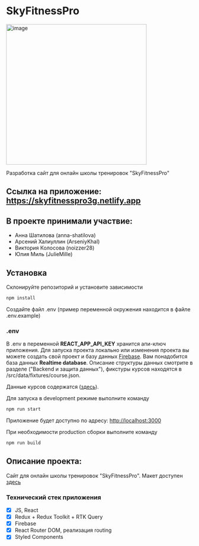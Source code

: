 # SkyFitnessPro

<img width="379" alt="image" src="https://github.com/ArseniyKhal/SkyFitnessPro/assets/92600602/0abf9775-c3c7-48e6-9203-ad4321dec0d7">

Pазработка сайт для онлайн школы тренировок "SkyFitnessPro"

## Ссылка на приложение: https://skyfitnesspro3g.netlify.app

## В проекте принимали участвие:

- Анна Шатилова (anna-shatilova)
- Арсений Халиуллин (ArseniyKhal)
- Виктория Колосова (noizzer28)
- Юлия Миль (JulieMille)

## Установка

Склонируйте репозиторий и установите зависимости

```sh
npm install
```

Создайте файл .env (пример переменной окружения находится в файле .env.example)

### .env

В .env в переменной **REACT_APP_API_KEY** хранится апи-ключ приложения. Для запуска проекта локально или изменения проекта вы можете создать свой проект и базу данных [Firebase](https://firebase.google.com/). Вам понадобится база данных **Realtime database**. Описание структуры данных смотрите в разделе ("Backend и защита данных"), фикстуры курсов находятся в /src/data/fixtures/course.json.

Данные курсов содержатся ([здесь](https://docs.google.com/document/d/1i982bVLvoD-tI8Uv1hK0D6mS3_-wPspaK8E3fcHVhgI/edit)).

Для запуска в development режиме выполните команду

```sh
npm run start
```

Приложение будет доступно по адресу: [http://localhost:3000](http://localhost:3000)

При необходимости production сборки выполните команду

```sh
npm run build
```

## Описание проекта:

Сайт для онлайн школы тренировок "SkyFitnessPro".
Макет доступен [здесь](https://www.figma.com/file/QoOmLM2WGbES23xQeDCCYi/%D0%A1%D0%B0%D0%B9%D1%82-%D0%BE%D0%BD%D0%BB%D0%B0%D0%B9%D0%BD-%D1%82%D1%80%D0%B5%D0%BD%D0%B8%D1%80%D0%BE%D0%B2%D0%BE%D0%BA?node-id=0%3A1)

### Технический стек приложения

- [x] JS, React
- [x] Redux + Redux Toolkit + RTK Query
- [x] Firebase
- [x] React Router DOM, реализация routing
- [x] Styled Components
